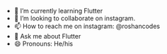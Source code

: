 


- 🌱 I’m currently learning Flutter
- 👯 I’m looking to collaborate on instagram.
- 📫 How to reach me  on instagram: @roshancodes
- 💬 Ask me about Flutter
- 😄 Pronouns: He/his
